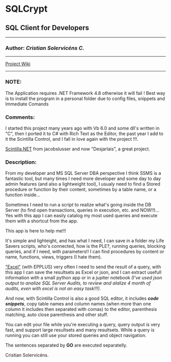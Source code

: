 # SQLCrypt
## SQL Client for Developers

***

### **Author:** _Cristian Solervicéns C._

***

[Project Wiki](https://github.com/CristianSolervicens/SQLCrypt/wiki)

***

### **NOTE:**
The Application requires .NET Framework 4.8 otherwise it will fail !
Best way is to install the program in a personal folder due to config files, snippets and Immediate Comands

### **Comments:** 

I started this project many years ago with Vb 6.0 and some dll's written in "C", then I ported it to C# with
Rich Text as the Editor, the past year I add to it the Scintilla Control, and I fall in love again with the
project !!!.

[Scintilla.NET](https://github.com/desjarlais/Scintilla.NET) from jacobslusser and now "Desjarlais", a great
project.

### Description:
From my developer and MS SQL Server DBA perspective I think SSMS is a fantastic tool, but many times I need
more developer and some day to day admin features (and also a lightweight tool), I usualy need to find a
Stored procedure or function by their content, sometimes by a table name, or a function inside...

Sometimes I need to run a script to realize what's going inside the DB Server (to find open transactions,
queries in execution, etc. and NOW!!)... Yes with this app I can easily catalog my most used queries and
execute them with a shortcut from the app.

This app is here to help me!!!

It's simple and lighteight, and has what I need, I can save in a folder my Life Savers scripts, who's
connected, how is the PLE?, running queries, blocking queries, and if I need, with parameters!!
I can find procedures by content or name, functions, views, triggers (I hate them).

["Excel"](https://www.epplussoftware.com/) (with EPPLUS) very often I need to send the result of a query,
with this app I can save the resultsets as Excel or json, and I can extract usefull information
with a small python app or in a jupiter notebook _(I've used json output to analize SQL Server Audits,
to review and alalize 4 month of audits, even with excel is not an easy task!!!)_.

And now, with Scintilla Control is also a good SQL editor, it includes ***code snippets***, copy table
names and column names (when more than one column it includes then separated with comas) to the editor,
parenthesis matching, auto close parenthesis and other stuff.

You can edit your file while you're executing a query, query output is very fast, and support large
resultsets and many resultsets. While a query is running you can still use your stored queries and object
navigation.

The sentences separated by **GO** are executed separatelly.


Cristian Solervicéns.

